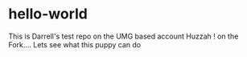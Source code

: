 # hello-world
This is Darrell's test repo on the UMG based account
Huzzah ! on the Fork....
Lets see what this puppy can do
